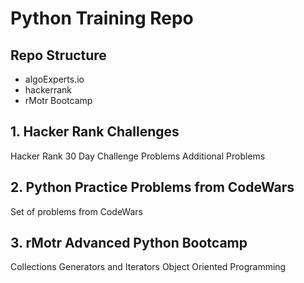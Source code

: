 # Python Training Repo

## Repo Structure

- algoExperts.io
- hackerrank
- rMotr Bootcamp

## 1. Hacker Rank Challenges

Hacker Rank 30 Day Challenge Problems
Additional Problems

## 2. Python Practice Problems from CodeWars

Set of problems from CodeWars

## 3. rMotr Advanced Python Bootcamp

Collections
Generators and Iterators 
Object Oriented Programming

